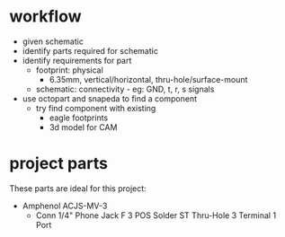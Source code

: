 # workflow
* given schematic
* identify parts required for schematic
* identify requirements for part 
  * footprint: physical
    * 6.35mm, vertical/horizontal, thru-hole/surface-mount
  * schematic: connectivity - eg: GND, t, r, s signals  
* use octopart and snapeda to find a component
  * try find component with existing 
    * eagle footprints
    * 3d model for CAM

# project parts 
These parts are ideal for this project: 
* Amphenol ACJS-MV-3
  * Conn 1/4" Phone Jack F 3 POS Solder ST Thru-Hole 3 Terminal 1 Port
